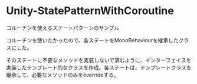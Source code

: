 # Unity-StatePatternWithCoroutine
コルーチンを使えるステートパターンのサンプル

コルーチンを使いたかったので、各ステートをMonoBehaviourを継承したクラスにした。

そのステートに不要なメソッドを実装しないで済むように、インターフェイスを実装したテンプレート的なクラスを作成。各ステートは、テンプレートクラスを継承して、必要なメソッドのみをoverrideする。
